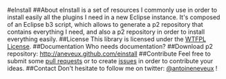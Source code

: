 #eInstall
##About
eInstall is a set of resources I commonly use in order to install easily all the plugins I need in a new Eclipse instance. It's composed of an Eclipse b3 script, which allows to generate a p2 repository that contains everything I need, and also a p2 repository in order to install everything easily.
##License
This library is licensed under the [WTFPL License](http://sam.zoy.org/wtfpl/COPYING).
##Documentation
Who needs documentation?
##Download
p2 repository: http://aneveux.github.com/einstall
##Contribute
Feel free to submit some [pull requests](http://www.github.com/aneveux/einstall/pulls) or to create [issues](http://www.github.com/aneveux/einstall/issues) in order to contribute your ideas.
##Contact
Don't hesitate to follow me on twitter: [@antoineneveux](http://twitter.com/antoineneveux) !